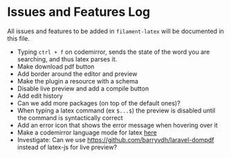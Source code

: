 # Issues and Features Log

All issues and features to be added in `filament-latex` will be documented in this file.

- Typing `ctrl + f` on codemirror, sends the state of the word you are searching, and thus latex parses it.
- Make download pdf button
- Add border around the editor and preview
- Make the plugin a resource with a schema
- Disable live preview and add a compile button
- Add edit history
- Can we add more packages (on top of the default ones)?
- When typing a latex command (ex `$...$`) the preview is disabled until the command is syntactically correct
- Add an error icon that shows the error message when hovering over it
- Make a codemirror language mode for latex [here](https://codemirror.net/examples/lang-package/)
- Investigate: Can we use https://github.com/barryvdh/laravel-dompdf instead of latex-js for live preview?

